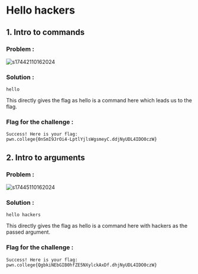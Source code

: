 # Hello hackers
## 1. Intro to commands

### Problem :
![s17442110162024](https://a.okmd.dev/md/670fae20d1c1a.png)

### Solution :
```
hello
```
This directly gives the flag as hello is a command here which leads us to the flag.
### Flag for the challenge :
```
Success! Here is your flag:
pwn.college{0nSmI9JrOi4-LptlYjlsWgsmeyC.ddjNyUDL4IDO0czW}
```

## 2. Intro to arguments
### Problem :
![s17445110162024](https://a.okmd.dev/md/670fae3e34986.png)
### Solution :
```
hello hackers
```
This directly gives the flag as hello is a command here with hackers as the passed argument.
### Flag for the challenge :
```
Success! Here is your flag:
pwn.college{QgbkiNEbGIB0hfZE5NXylckAxDf.dhjNyUDL4IDO0czW}
```
